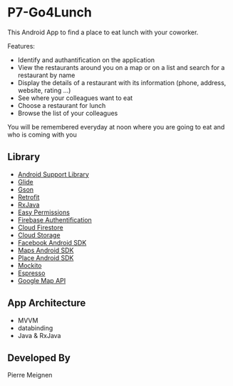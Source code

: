 # P7-Go4Lunch

This Android App to find a place to eat lunch with your coworker.

Features:

* Identify and authantification on the application
* View the restaurants around you on a map or on a list and search for a restaurant by name
* Display the details of a restaurant with its information (phone, address, website, rating ...)
* See where your colleagues want to eat
* Choose a restaurant for lunch
* Browse the list of your colleagues

You will be remembered everyday at noon where you are going to eat and who is coming with you

## Library
* [Android Support Library](https://developer.android.com/topic/libraries/support-library/)
* [Glide](https://github.com/bumptech/glide/)
* [Gson](https://github.com/google/gson/)
* [Retrofit](https://square.github.io/retrofit/)
* [RxJava](https://github.com/ReactiveX/RxJava)
* [Easy Permissions](https://github.com/googlesamples/easypermissions)
* [Firebase Authentification](https://firebase.google.com/docs/auth)
* [Cloud Firestore](https://firebase.google.com/docs/firestore)
* [Cloud Storage](https://firebase.google.com/docs/storage)
* [Facebook Android SDK](https://developers.facebook.com/docs/android/)
* [Maps Android SDK](https://developers.google.com/maps/documentation/android-sdk/intro)
* [Place Android SDK](https://developers.google.com/places/android-sdk/intro)
* [Mockito](https://site.mockito.org/)
* [Espresso](https://developer.android.com/training/testing/espresso)
* [Google Map API](https://maps.googleapis.com)

## App Architecture
* MVVM
* databinding
* Java & RxJava

## Developed By

Pierre Meignen
